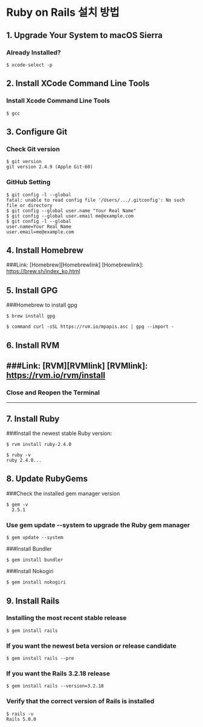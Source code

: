 # Ruby on Rails 설치 방법

## 1. Upgrade Your System to macOS Sierra

### Already Installed?
<pre><code>$ xcode-select -p</code></pre>

## 2. Install XCode Command Line Tools

### Install Xcode Command Line Tools
<pre><code>$ gcc </code></pre>

## 3. Configure Git

### Check Git version
<pre><code>$ git version
git version 2.4.9 (Apple Git-60)</code></pre>

### GitHub Setting
<pre><code>$ git config -l --global
fatal: unable to read config file '/Users/.../.gitconfig': No such file or directory
$ git config --global user.name "Your Real Name"
$ git config --global user.email me@example.com
$ git config -l --global
user.name=Your Real Name
user.email=me@example.com</code></pre>

## 4. Install Homebrew

###Link: [Homebrew][Homebrewlink]
[Homebrewlink]: https://brew.sh/index_ko.html

## 5. Install GPG

###Homebrew to install gpg
<pre><code>$ brew install gpg</code></pre>
<pre><code>$ command curl -sSL https://rvm.io/mpapis.asc | gpg --import -</code></pre>

## 6. Install RVM

###Link: [RVM][RVMlink]
[RVMlink]: https://rvm.io/rvm/install
-------------------------------------

### Close and Reopen the Terminal

-------------------------------------
## 7. Install Ruby

###Install the newest stable Ruby version:
<pre><code>$ rvm install ruby-2.4.0</code></pre>
<pre><code>$ ruby -v
ruby 2.4.0...</code></pre>

## 8. Update RubyGems

###Check the installed gem manager version
<pre><code>$ gem -v
  2.5.1</code></pre>

### Use gem update --system to upgrade the Ruby gem manager
<pre><code>$ gem update --system</code></pre>

###Install Bundler
<pre><code>$ gem install bundler</code></pre>

###Install Nokogiri
<pre><code>$ gem install nokogiri</code></pre>

## 9. Install Rails

### Installing the most recent stable release
<pre><code>$ gem install rails</code></pre>

### If you want the newest beta version or release candidate
<pre><code>$ gem install rails --pre</code></pre>

### If you want the Rails 3.2.18 release
<pre><code>$ gem install rails --version=3.2.18</code></pre>

### Verify that the correct version of Rails is installed
<pre><code>$ rails -v
Rails 5.0.0</code></pre>

